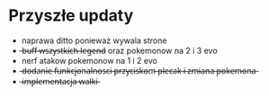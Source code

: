 # Przyszłe updaty
-  naprawa ditto ponieważ wywala strone
-  ̶b̶u̶f̶f̶ ̶w̶s̶z̶y̶s̶t̶k̶i̶c̶h̶ ̶l̶e̶g̶e̶n̶d̶ oraz pokemonow na 2 i 3 evo
-  nerf atakow pokemonow na 1 i 2 evo
-  ̶d̶o̶d̶a̶n̶i̶e̶ ̶f̶u̶n̶k̶c̶j̶o̶n̶a̶l̶n̶o̶s̶c̶i̶ ̶p̶r̶z̶y̶c̶i̶s̶k̶o̶m̶ ̶p̶l̶e̶c̶a̶k̶ ̶i̶ ̶z̶m̶i̶a̶n̶a̶ ̶p̶o̶k̶e̶m̶o̶n̶a̶
-  ̶i̶m̶p̶l̶e̶m̶e̶n̶t̶a̶c̶j̶a̶ ̶w̶a̶l̶k̶i̶


  
